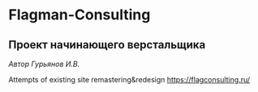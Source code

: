 # Flagman-Consulting
## Проект начинающего верстальщика

_Автор Гурьянов И.В._


Attempts of existing site remastering&redesign
<https://flagconsulting.ru/>
